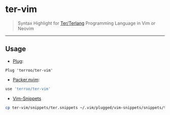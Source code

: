# ter-vim
> Syntax Highlight for [Ter/Terlang](https://github.com/terroo/terlang) Programming Language in Vim or Neovim

---

## Usage

+ [Plug](https://github.com/junegunn/vim-plug):
```viml
Plug 'terroo/ter-vim'
```

+ [Packer.nvim](https://github.com/wbthomason/packer.nvim):
```lua
use 'terroo/ter-vim'
```

+ [Vim-Snippets](https://github.com/honza/vim-snippets)
```bash
cp ter-vim/snippets/ter.snippets ~/.vim/plugged/vim-snippets/snippets/ter.snippets
```
